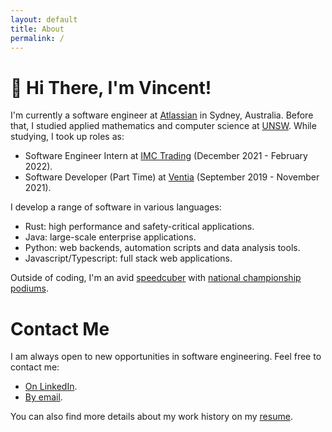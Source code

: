 ```yaml
---
layout: default
title: About
permalink: /
---
```


# 👋 Hi There, I'm Vincent!
I'm currently a software engineer at [Atlassian](https://www.atlassian.com/) in Sydney, Australia. Before that, I studied applied mathematics
and computer science at [UNSW](https://www.unsw.edu.au/). While studying, I took up roles as:
- Software Engineer Intern at [IMC Trading](https://www.imc.com/ap/) (December 2021 - February 2022).
- Software Developer (Part Time) at [Ventia](https://www.ventia.com/) (September 2019 - November 2021).

I develop a range of software in various languages:
- Rust: high performance and safety-critical applications.
- Java: large-scale enterprise applications.
- Python: web backends, automation scripts and data analysis tools.
- Javascript/Typescript: full stack web applications.

Outside of coding, I'm an avid [speedcuber](https://www.worldcubeassociation.org/persons/2014WONG08) with [national championship podiums](https://www.worldcubeassociation.org/persons/2014WONG08?tab=championship-podiums).

# Contact Me
I am always open to new opportunities in software engineering. Feel free to contact me:
- [On LinkedIn](https://www.linkedin.com/in/vincent-wc-wong/).
- [By email](mailto:vincent@vwong.dev).

You can also find more details about my work history on my [resume](https://vwong.dev/attachments/resume.pdf).
